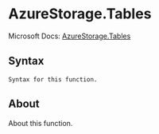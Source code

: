 ---
---

# AzureStorage.Tables

Microsoft Docs: [AzureStorage.Tables](https://docs.microsoft.com/en-us/powerquery-m/azurestorage-tables)

## Syntax

```
Syntax for this function.
```

## About

About this function.

